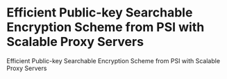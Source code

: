 # Efficient Public-key Searchable Encryption Scheme from PSI with Scalable Proxy Servers
Efficient Public-key Searchable Encryption Scheme from PSI with Scalable Proxy Servers
